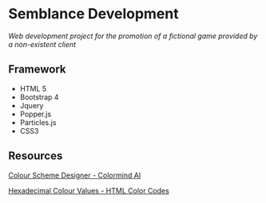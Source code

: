 # Semblance Development

   *Web development project for the promotion of a fictional game provided by a non-existent client*

## Framework 

* HTML 5 
* Bootstrap 4
* Jquery 
* Popper.js
* Particles.js
* CSS3 

## Resources 

[Colour Scheme Designer - Colormind AI](http://colormind.io/)

[Hexadecimal Colour Values - HTML Color Codes](https://htmlcolorcodes.com/)
